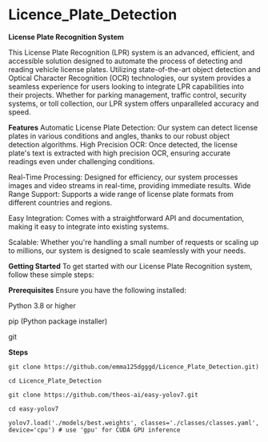 # Licence_Plate_Detection
**License Plate Recognition System**

This License Plate Recognition (LPR) system is an advanced, efficient, and accessible solution designed to automate the process of detecting and reading vehicle license plates. Utilizing state-of-the-art object detection and Optical Character Recognition (OCR) technologies, our system provides a seamless experience for users looking to integrate LPR capabilities into their projects. Whether for parking management, traffic control, security systems, or toll collection, our LPR system offers unparalleled accuracy and speed.

**Features**
Automatic License Plate Detection: Our system can detect license plates in various conditions and angles, thanks to our robust object detection algorithms.
High Precision OCR: Once detected, the license plate's text is extracted with high precision OCR, ensuring accurate readings even under challenging conditions.

Real-Time Processing: Designed for efficiency, our system processes images and video streams in real-time, providing immediate results.
Wide Range Support: Supports a wide range of license plate formats from different countries and regions.

Easy Integration: Comes with a straightforward API and documentation, making it easy to integrate into existing systems.

Scalable: Whether you're handling a small number of requests or scaling up to millions, our system is designed to scale seamlessly with your needs.

**Getting Started**
To get started with our License Plate Recognition system, follow these simple steps:

**Prerequisites**
Ensure you have the following installed:

Python 3.8 or higher

pip (Python package installer)

git

**Steps**
```
git clone https://github.com/emma125dgggd/Licence_Plate_Detection.git)
```

```
cd Licence_Plate_Detection
```

```
git clone https://github.com/theos-ai/easy-yolov7.git

```

```
cd easy-yolov7
```
```
yolov7.load('./models/best.weights', classes='./classes/classes.yaml', device='cpu') # use 'gpu' for CUDA GPU inference
```

